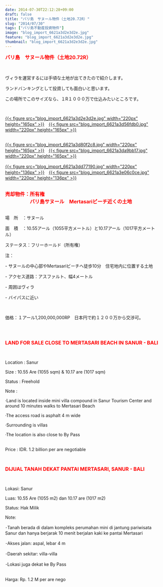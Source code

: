 ```yaml
---
date: 2014-07-30T22:12:28+09:00
draft: false
title: "バリ島　サヌール物件（土地20.72R）"
slug: "2014/07/30"
tags: ["バリ島不動産投資物件"]
image: "blog_import_6621a3d2e3d2e.jpg"
feature: "blog_import_6621a3d2e3d2e.jpg"
thumbnail: "blog_import_6621a3d2e3d2e.jpg"
---
```

<p><font color="#ff0000" size="3"><strong>バリ島　サヌール物件（土地20.72R）</strong></font></p><p><br/></p><p>ヴィラを運営するには手頃な土地が出てきたので紹介します。</p><p>ランドバンキングとして投資しても面白いと思います。</p><p>この場所でこのサイズなら、１R１０００万で仕込みたいところです。</p><a href="o0448033613020602991.jpg"></a><br/><p><a href="blog_import_6621a3d42f21f.jpg">{{< figure src="blog_import_6621a3d2e3d2e.jpg" width="220px" height="165px" >}}</a>　<a href="blog_import_6621a3d6a4a9e.jpg">{{< figure src="blog_import_6621a3d56fdb0.jpg" width="220px" height="165px" >}}</a></p><p><br/><a href="blog_import_6621a3d953618.jpg">{{< figure src="blog_import_6621a3d80f2c8.jpg" width="220px" height="165px" >}}</a>　<a href="blog_import_6621a3dbe1c4e.jpg">{{< figure src="blog_import_6621a3da9bb17.jpg" width="220px" height="165px" >}}</a><br/><br/><a href="blog_import_6621a3dec86bb.jpg">{{< figure src="blog_import_6621a3dd77190.jpg" width="220px" height="136px" >}}</a>　<a href="blog_import_6621a3e1a14e8.jpg">{{< figure src="blog_import_6621a3e06c0ce.jpg" width="220px" height="136px" >}}</a><br/><br/></p><p><font color="#ff0000" size="3"><strong>売却物件：所有権<br/>　　　　　バリ島サヌール　Mertasariビーチ近くの土地 </strong></font></p><p><br/>場　所　：サヌール </p><p>面　積　：10.55アール（1055平方メートル）と10.17アール（1017平方メートル） </p><p>ステータス：フリーホールド（所有権） </p><p>注： </p><p>- サヌールの中心部やMertasariビーチへ徒歩10分　住宅地内に位置する土地 </p><p>- アクセス道路：アスファルト、幅4メートル </p><p>- 周囲はヴィラ </p><p>- バイパスに近い </p><p><br/></p><p>価格：１アール1,200,000,000RP　日本円で約１２００万から交渉可。<br/></p><p><br/><br/></p><p><font color="#ff0000" size="3"><strong>LAND FOR SALE CLOSE TO MERTASARI BEACH IN SANUR - BALI</strong></font></p><p><br/></p><p>Location : Sanur</p><p>Size : 10.55 Are (1055 sqm) &amp; 10.17 are (1017 sqm)</p><p>Status : Freehold</p><p>Note : </p><p>·Land is located inside mini villa compound in Sanur Tourism Center and around 10 minutes walks to Mertasari Beach</p><p>·The access road is asphalt 4 m wide</p><p>·Surrounding is villas</p><p>·The location is also close to By Pass</p><p><br/>Price : IDR. 1.2 billion per are negotiable</p><p><br/></p><p><font color="#ff0000" size="3"><strong>DIJUAL TANAH DEKAT PANTAI MERTASARI, SANUR - BALI</strong></font></p><p><br/></p><p>Lokasi: Sanur</p><p>Luas: 10.55 Are (1055 m2) dan 10.17 are (1017 m2)</p><p>Status: Hak Milik</p><p>Note:</p><p>･Tanah berada di dalam kompleks perumahan mini di jantung pariwisata Sanur dan hanya berjarak 10 menit berjalan kaki ke pantai Mertasari</p><p>･Akses jalan: aspal, lebar 4 m</p><p>･Daerah sekitar: villa-villa</p><p>･Lokasi juga dekat ke By Pass</p><p><br/>Harga: Rp. 1.2 M per are nego<br/><br/><br/></p>

